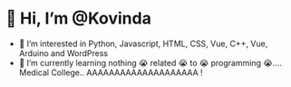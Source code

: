 #  👋 Hi, I’m @Kovinda
- 👀 I’m interested in Python, Javascript, HTML, CSS, Vue, C++, Vue, Arduino and WordPress
- 🌱 I’m currently learning nothing 😭 related 😭 to 😭 programming 😭.... Medical College.. AAAAAAAAAAAAAAAAAAAA !
<!---
- 💞️ I’m looking to collaborate on ...
- 📫 Reach me at kovinda.thisal@
--->

<!---
Kovinda/Kovinda is a ✨ special ✨ repository because its `README.md` (this file) appears on your GitHub profile.
You can click the Preview link to take a look at your changes.
--->
